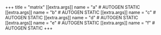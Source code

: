 +++
title = "matrix"
[[extra.args]]
name = "a" # AUTOGEN STATIC
[[extra.args]]
name = "b" # AUTOGEN STATIC
[[extra.args]]
name = "c" # AUTOGEN STATIC
[[extra.args]]
name = "d" # AUTOGEN STATIC
[[extra.args]]
name = "e" # AUTOGEN STATIC
[[extra.args]]
name = "f" # AUTOGEN STATIC
+++